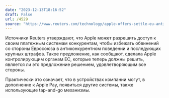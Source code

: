 ```yaml
---
date: "2023-12-13T18:16:52"
draft: False
url: /4529
source: "https://www.reuters.com/technology/apple-offers-settle-eu-antitrust-charges-apple-pay-sources-say-2023-12-12/"
---
```


Источники Reuters утверждают, что Apple может разрешить доступ к своим платежным системам конкурентам, чтобы избежать обвинений со стороны Евросоюза в антиконкурентном поведении и последующих крупных штрафов. Такое предложение, как сообщают, сделала Apple контролирующим органам ЕС, которые теперь должны решить, является ли это предложение решением, удовлетворяющим все стороны.

Практически это означает, что в устройствах компании могут, в дополнение к Apple Pay, появиться другие системы, также использующие tap-and-go механизмы.

